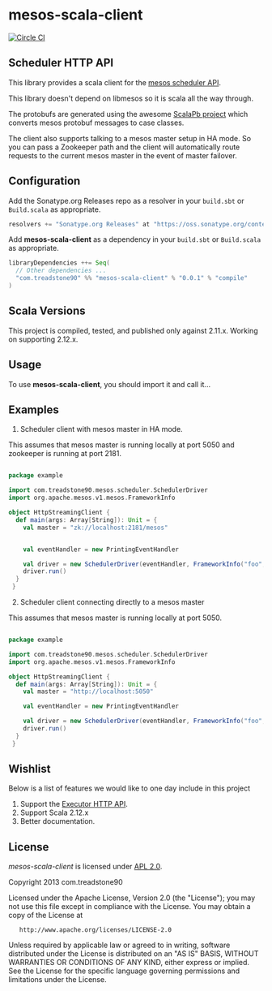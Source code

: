 # mesos-scala-client
[![Circle CI](https://circleci.com/gh/treadstone90/mesos-scala-client.png?circle-token=:circle-token)](https://circleci.com/gh/treadstone90/mesos-scala-client)

## Scheduler HTTP API

This library provides a scala client for the [mesos scheduler API](http://mesos.apache.org/documentation/latest/scheduler-http-api).

This library doesn't depend on libmesos so it is scala all the way through.

The protobufs are generated using the awesome [ScalaPb project](https://scalapb.github.io/) which
converts mesos protobuf messages to case classes.

The client also supports talking to a mesos master setup in HA mode. So you
can pass a Zookeeper path and the client will automatically route requests to
the current mesos master in the event of master failover.

## Configuration

Add the Sonatype.org Releases repo as a resolver in your `build.sbt` or `Build.scala` as appropriate.

```scala
resolvers += "Sonatype.org Releases" at "https://oss.sonatype.org/content/repositories/releases/"
```

Add **mesos-scala-client** as a dependency in your `build.sbt` or `Build.scala` as appropriate.

```scala
libraryDependencies ++= Seq(
  // Other dependencies ...
  "com.treadstone90" %% "mesos-scala-client" % "0.0.1" % "compile"
)
```

## Scala Versions

This project is compiled, tested, and published only against 2.11.x. Working on supporting 2.12.x.

## Usage

To use **mesos-scala-client**, you should import it and call it...


## Examples

1. Scheduler client with mesos master in HA mode.

This assumes that mesos master is running locally at port 5050 and zookeeper is running at port 2181.

```scala

package example

import com.treadstone90.mesos.scheduler.SchedulerDriver
import org.apache.mesos.v1.mesos.FrameworkInfo

object HttpStreamingClient {
  def main(args: Array[String]): Unit = {
    val master = "zk://localhost:2181/mesos"


    val eventHandler = new PrintingEventHandler

    val driver = new SchedulerDriver(eventHandler, FrameworkInfo("foo", "bar"), master)
    driver.run()
  }
 }
```

2. Scheduler client connecting directly to a mesos master

This assumes that mesos master is running locally at port 5050.

```scala

package example

import com.treadstone90.mesos.scheduler.SchedulerDriver
import org.apache.mesos.v1.mesos.FrameworkInfo

object HttpStreamingClient {
  def main(args: Array[String]): Unit = {
    val master = "http://localhost:5050"

    val eventHandler = new PrintingEventHandler

    val driver = new SchedulerDriver(eventHandler, FrameworkInfo("foo", "bar"), master)
    driver.run()
  }
 }
```

## Wishlist

Below is a list of features we would like to one day include in this project

1. Support the [Executor HTTP API](http://mesos.apache.org/documentation/latest/executor-http-api/).
2. Support Scala 2.12.x
3. Better documentation.


## License

*mesos-scala-client* is licensed under [APL 2.0](http://www.apache.org/licenses/LICENSE-2.0).

Copyright 2013 com.treadstone90

   Licensed under the Apache License, Version 2.0 (the "License");
   you may not use this file except in compliance with the License.
   You may obtain a copy of the License at

       http://www.apache.org/licenses/LICENSE-2.0

   Unless required by applicable law or agreed to in writing, software
   distributed under the License is distributed on an "AS IS" BASIS,
   WITHOUT WARRANTIES OR CONDITIONS OF ANY KIND, either express or implied.
   See the License for the specific language governing permissions and
   limitations under the License.
